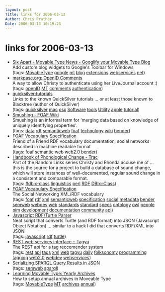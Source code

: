 ```yaml
---
layout: post
Title: links for 2006-03-13  
Author: Chris Prather
Date: 2006-03-13 10:19:23
---
```


# links for 2006-03-13
<ul class="delicious">
	<li>
		<div class="delicious-link"><a href="http://www.sixapart.com/movabletype/news/2006/02/googlify_your_m_1.html">Six Apart - Movable Type News - Googlify your Movable Type Blog</a></div>
		<div class="delicious-extended">Add custom blog widgets to Google's Toolbar for Windows</div>
		<div class="delicious-tags">(tags: <a href="http://del.icio.us/perigrin/MovableType">MovableType</a> <a href="http://del.icio.us/perigrin/google">google</a> <a href="http://del.icio.us/perigrin/mt">mt</a> <a href="http://del.icio.us/perigrin/blog">blog</a> <a href="http://del.icio.us/perigrin/extensions">extensions</a> <a href="http://del.icio.us/perigrin/webservices">webservices</a> <a href="http://del.icio.us/perigrin/net">net</a>)</div>
	</li>
	<li>
		<div class="delicious-link"><a href="http://markpasc.org/code/mt/openid_comments/">markpasc.org: OpenID Comments</a></div>
		<div class="delicious-extended">A way to allow Christy to authenticate using her LiveJournal account :)</div>
		<div class="delicious-tags">(tags: <a href="http://del.icio.us/perigrin/openID">openID</a> <a href="http://del.icio.us/perigrin/MT">MT</a> <a href="http://del.icio.us/perigrin/comments">comments</a> <a href="http://del.icio.us/perigrin/authentication">authentication</a>)</div>
	</li>
	<li>
		<div class="delicious-link"><a href="http://docs.blacktree.com/quicksilver/tutorials">quicksilver:tutorials</a></div>
		<div class="delicious-extended">Links to the known QuickSilver tutorials ... or at least those known to Blacktree (author of QuickSilver)</div>
		<div class="delicious-tags">(tags: <a href="http://del.icio.us/perigrin/quicksilver">quicksilver</a> <a href="http://del.icio.us/perigrin/mac">mac</a> <a href="http://del.icio.us/perigrin/osx">osx</a> <a href="http://del.icio.us/perigrin/Software">Software</a> <a href="http://del.icio.us/perigrin/tools">tools</a> <a href="http://del.icio.us/perigrin/Utility">Utility</a> <a href="http://del.icio.us/perigrin/apple">apple</a> <a href="http://del.icio.us/perigrin/tutorial">tutorial</a>)</div>
	</li>
	<li>
		<div class="delicious-link"><a href="http://rdfweb.org/topic/Smushing">Smushing - FOAF Wiki</a></div>
		<div class="delicious-extended">Smushing is an informal term for 'merging data based on knowledge of uniquely identifying properties'.</div>
		<div class="delicious-tags">(tags: <a href="http://del.icio.us/perigrin/data">data</a> <a href="http://del.icio.us/perigrin/rdf">rdf</a> <a href="http://del.icio.us/perigrin/semanticweb">semanticweb</a> <a href="http://del.icio.us/perigrin/foaf">foaf</a> <a href="http://del.icio.us/perigrin/technology">technology</a> <a href="http://del.icio.us/perigrin/wiki">wiki</a> <a href="http://del.icio.us/perigrin/bender">bender</a>)</div>
	</li>
	<li>
		<div class="delicious-link"><a href="http://xmlns.com/foaf/0.1/#term_OnlineChatAccount">FOAF Vocabulary Specification</a></div>
		<div class="delicious-extended">Friend of a Friend RDF vocabulary documentation, social networks described in machine readable format</div>
		<div class="delicious-tags">(tags: <a href="http://del.icio.us/perigrin/foaf">foaf</a> <a href="http://del.icio.us/perigrin/semantic">semantic</a> <a href="http://del.icio.us/perigrin/web">web</a> <a href="http://del.icio.us/perigrin/web2.0">web2.0</a> <a href="http://del.icio.us/perigrin/bender">bender</a>)</div>
	</li>
	<li>
		<div class="delicious-link"><a href="http://brugmann.eva.mpg.de:3690/trac/HPC/">Handbook of Phonological Change - Trac</a></div>
		<div class="delicious-extended">Part of the Random Links series Christy and Rhonda accuse me of ... this is the source for a project to build a database of sound change, which will store instances of well-documented, regular sound change in a consistent and comparable format.</div>
		<div class="delicious-tags">(tags: <a href="http://del.icio.us/perigrin/#dbix-class">#dbix-class</a> <a href="http://del.icio.us/perigrin/linguistics">linguistics</a> <a href="http://del.icio.us/perigrin/perl">perl</a> <a href="http://del.icio.us/perigrin/RDF">RDF</a> <a href="http://del.icio.us/perigrin/DBIx::Class">DBIx::Class</a>)</div>
	</li>
	<li>
		<div class="delicious-link"><a href="http://xmlns.com/foaf/0.1/">FOAF Vocabulary Specification</a></div>
		<div class="delicious-extended">The Social Networking XML/RDF vocabulary</div>
		<div class="delicious-tags">(tags: <a href="http://del.icio.us/perigrin/foaf">foaf</a> <a href="http://del.icio.us/perigrin/rdf">rdf</a> <a href="http://del.icio.us/perigrin/xml">xml</a> <a href="http://del.icio.us/perigrin/semanticweb">semanticweb</a> <a href="http://del.icio.us/perigrin/specification">specification</a> <a href="http://del.icio.us/perigrin/social">social</a> <a href="http://del.icio.us/perigrin/metadata">metadata</a> <a href="http://del.icio.us/perigrin/bender">bender</a> <a href="http://del.icio.us/perigrin/semweb">semweb</a> <a href="http://del.icio.us/perigrin/webdev">webdev</a> <a href="http://del.icio.us/perigrin/web">web</a> <a href="http://del.icio.us/perigrin/standards">standards</a> <a href="http://del.icio.us/perigrin/standard">standard</a> <a href="http://del.icio.us/perigrin/specs">specs</a> <a href="http://del.icio.us/perigrin/ontology">ontology</a> <a href="http://del.icio.us/perigrin/owl">owl</a> <a href="http://del.icio.us/perigrin/people">people</a> <a href="http://del.icio.us/perigrin/pim">pim</a> <a href="http://del.icio.us/perigrin/development">development</a> <a href="http://del.icio.us/perigrin/documentation">documentation</a> <a href="http://del.icio.us/perigrin/community">community</a> <a href="http://del.icio.us/perigrin/api">api</a>)</div>
	</li>
	<li>
		<div class="delicious-link"><a href="http://www.kanzaki.com/works/2006/misc/0308turtle.html">Javascript RDF/Turtle Parser</a></div>
		<div class="delicious-extended">Neat script that converts Turtle (and RDF format) into JSON (Javascript Object Notation) ... similar to a hack I did that converts RDF/XML into JSON</div>
		<div class="delicious-tags">(tags: <a href="http://del.icio.us/perigrin/javascript">javascript</a> <a href="http://del.icio.us/perigrin/rdf">rdf</a> <a href="http://del.icio.us/perigrin/turtle">turtle</a>)</div>
	</li>
	<li>
		<div class="delicious-link"><a href="http://tagyu.com/tools/rest">REST web services interface :: Tagyu</a></div>
		<div class="delicious-extended">The REST api for a tag reccomender system</div>
		<div class="delicious-tags">(tags: <a href="http://del.icio.us/perigrin/rest">rest</a> <a href="http://del.icio.us/perigrin/api">api</a> <a href="http://del.icio.us/perigrin/tags">tags</a> <a href="http://del.icio.us/perigrin/xml">xml</a> <a href="http://del.icio.us/perigrin/web">web</a> <a href="http://del.icio.us/perigrin/tagyu">tagyu</a> <a href="http://del.icio.us/perigrin/daily">daily</a> <a href="http://del.icio.us/perigrin/folksonomy">folksonomy</a> <a href="http://del.icio.us/perigrin/programming">programming</a> <a href="http://del.icio.us/perigrin/tagging">tagging</a> <a href="http://del.icio.us/perigrin/web2.0">web2.0</a> <a href="http://del.icio.us/perigrin/webdev">webdev</a> <a href="http://del.icio.us/perigrin/webservices">webservices</a>)</div>
	</li>
	<li>
		<div class="delicious-link"><a href="http://torrez.us/code/json-sparql/">Serializing SPARQL Query Results in JSON</a></div>
		<div class="delicious-tags">(tags: <a href="http://del.icio.us/perigrin/semweb">semweb</a> <a href="http://del.icio.us/perigrin/sparql">sparql</a>)</div>
	</li>
	<li>
		<div class="delicious-link"><a href="http://www.learningmovabletype.com/archives/001165yearly_archives.php">Learning Movable Type: Yearly Archives</a></div>
		<div class="delicious-extended">How to setup annual archives in Moveable Type</div>
		<div class="delicious-tags">(tags: <a href="http://del.icio.us/perigrin/MovableType">MovableType</a> <a href="http://del.icio.us/perigrin/MT">MT</a> <a href="http://del.icio.us/perigrin/archives">archives</a> <a href="http://del.icio.us/perigrin/annual">annual</a>)</div>
	</li>
</ul>

